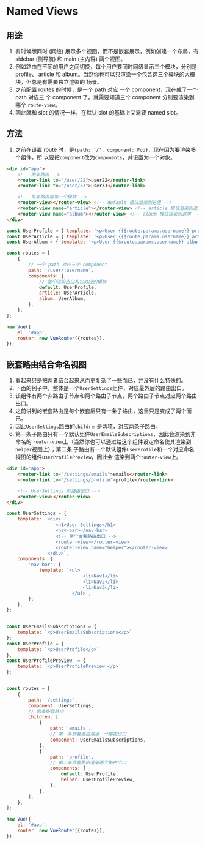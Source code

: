 # Named Views

## 用途
1. 有时候想同时 (同级) 展示多个视图，而不是嵌套展示，例如创建一个布局，有 sidebar
(侧导航) 和 main (主内容) 两个视图。
2. 例如路由在不同的用户之间切换，每个用户要同时同级显示三个模块，分别是 profile、
article 和 album。当然你也可以只渲染一个包含这三个模块的大模块，但总是有需要独立渲染的
场景。
3. 之前配置 routes 的时候，是一个 path 对应 一个 component，现在成了一个 path 对应三
个 component 了。就需要知道三个 component 分别要渲染到哪个 `route-view`。
4. 因此就和 slot 的情况一样，在默认 slot 的基础上又需要 named slot。


## 方法
1. 之前在设置 route 时，是`{path: '/', component: Foo}`，现在因为要渲染多个组件，所
以要把`component`改为`components`，并设置为一个对象。
```html
<div id="app">
    <!-- 两条路由 -->
    <router-link to="/user/22">user22</router-link>
    <router-link to="/user/33">user33</router-link>

    <!-- 每条路由渲染三个模块 -->
    <router-view></router-view> <!-- default 模块渲染到这里 -->
    <router-view name="article"></router-view> <!-- article 模块渲染到这里 -->
    <router-view name="album"></router-view> <!-- album 模块渲染到这里 -->
</div>
```
```js
const UserProfile = { template: '<p>User {{$route.params.username}} profile</p>' };
const UserArticle = { template: '<p>User {{$route.params.username}} article</p>' };
const UserAlbum = { template: '<p>User {{$route.params.username}} album</p>' };

const routes = [
    {
        // 一个 path 对应三个 component
        path: '/user/:username',
        components: {
            // 每个渲染出口和它对应的模块
            default: UserProfile,
            article: UserArticle,
            album: UserAlbum,
        },
    },
];

new Vue({
    el: '#app',
    router: new VueRouter({routes}),
});
```


## 嵌套路由结合命名视图
1. 看起来只是把两者结合起来从而更复杂了一些而已，并没有什么特殊的。
2. 下面的例子中，整体是一个`UserSettings`组件，对应最外层的路由出口。
3. 该组件有两个非路由子节点和两个路由子节点，两个路由子节点对应两个路由出口。
4. 之前讲到的嵌套路由是每个嵌套层只有一条子路由，这里只是变成了两个而已。
5. 因此`UserSettings`路由的`children`是两项，对应两条子路由。
6. 第一条子路由只有一个默认组件`UserEmailsSubscriptions`，因此会渲染到非命名的
`router-view`上（当然你也可以通过给这个组件设定命名使其渲染到`helper`视图上）；第二条
子路由有一个默认组件`UserProfile`和一个对应命名视图的组件`UserProfilePreview`，因此会
渲染到两个`router-view`上。

```html
<div id="app">
    <router-link to="/settings/emails">emails</router-link>
    <router-link to="/settings/profile">profile</router-link>

    <!-- UserSettings 的路由出口 -->
    <router-view></router-view>
</div>
```
```js
const UserSettings = {
    template: `<div>
                  <h1>User Settings</h1>
                  <nav-bar></nav-bar>
                  <!-- 两个嵌套路由出口 -->
                  <router-view></router-view>
                  <router-view name="helper"></router-view>
               </div>`,
    components: {
        'nav-bar': {
            template: `<ul>
                            <li>Nav1</li>
                            <li>Nav2</li>
                            <li>Nav3</li>
                        </ul>`,
        },
    },
};


const UserEmailsSubscriptions = {
    template: `<p>UserEmailsSubscriptions</p>`
};
const UserProfile = {
    template: `<p>UserProfile</p>`
};
const UserProfilePreview  = {
    template: `<p>UserProfilePreview </p>`
};


const routes = [
    {
        path: '/settings',
        component: UserSettings,
        // 两条嵌套路由
        children: [
            {
                path: 'emails',
                // 第一条嵌套路由渲染一个路由出口
                component: UserEmailsSubscriptions,
            },
            {
                path: 'profile',
                // 第二条嵌套路由渲染两个路由出口
                components: {
                    default: UserProfile,
                    helper: UserProfilePreview,
                },
            },
        ],
    },
];

new Vue({
    el: '#app',
    router: new VueRouter({routes}),
});
```
